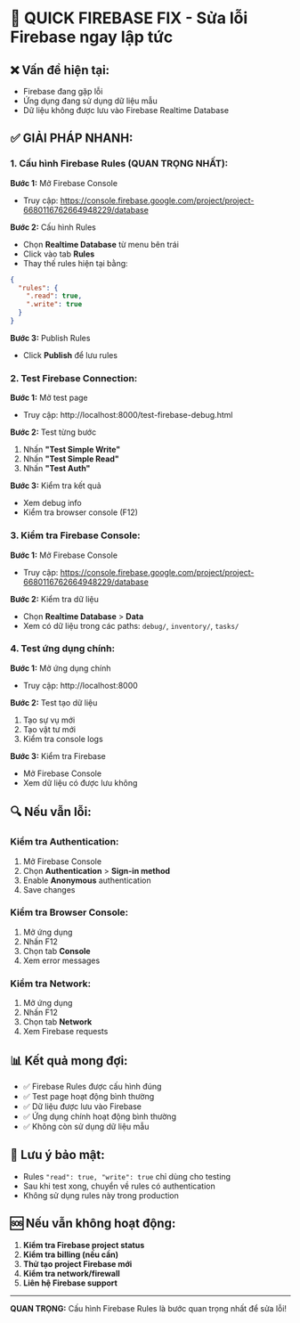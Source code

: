 # 🚨 QUICK FIREBASE FIX - Sửa lỗi Firebase ngay lập tức

## ❌ Vấn đề hiện tại:
- Firebase đang gặp lỗi
- Ứng dụng đang sử dụng dữ liệu mẫu
- Dữ liệu không được lưu vào Firebase Realtime Database

## ✅ GIẢI PHÁP NHANH:

### 1. Cấu hình Firebase Rules (QUAN TRỌNG NHẤT):

**Bước 1:** Mở Firebase Console
- Truy cập: https://console.firebase.google.com/project/project-6680116762664948229/database

**Bước 2:** Cấu hình Rules
- Chọn **Realtime Database** từ menu bên trái
- Click vào tab **Rules**
- Thay thế rules hiện tại bằng:

```json
{
  "rules": {
    ".read": true,
    ".write": true
  }
}
```

**Bước 3:** Publish Rules
- Click **Publish** để lưu rules

### 2. Test Firebase Connection:

**Bước 1:** Mở test page
- Truy cập: http://localhost:8000/test-firebase-debug.html

**Bước 2:** Test từng bước
1. Nhấn **"Test Simple Write"**
2. Nhấn **"Test Simple Read"**
3. Nhấn **"Test Auth"**

**Bước 3:** Kiểm tra kết quả
- Xem debug info
- Kiểm tra browser console (F12)

### 3. Kiểm tra Firebase Console:

**Bước 1:** Mở Firebase Console
- Truy cập: https://console.firebase.google.com/project/project-6680116762664948229/database

**Bước 2:** Kiểm tra dữ liệu
- Chọn **Realtime Database** > **Data**
- Xem có dữ liệu trong các paths: `debug/`, `inventory/`, `tasks/`

### 4. Test ứng dụng chính:

**Bước 1:** Mở ứng dụng chính
- Truy cập: http://localhost:8000

**Bước 2:** Test tạo dữ liệu
1. Tạo sự vụ mới
2. Tạo vật tư mới
3. Kiểm tra console logs

**Bước 3:** Kiểm tra Firebase
- Mở Firebase Console
- Xem dữ liệu có được lưu không

## 🔍 Nếu vẫn lỗi:

### Kiểm tra Authentication:
1. Mở Firebase Console
2. Chọn **Authentication** > **Sign-in method**
3. Enable **Anonymous** authentication
4. Save changes

### Kiểm tra Browser Console:
1. Mở ứng dụng
2. Nhấn F12
3. Chọn tab **Console**
4. Xem error messages

### Kiểm tra Network:
1. Mở ứng dụng
2. Nhấn F12
3. Chọn tab **Network**
4. Xem Firebase requests

## 📊 Kết quả mong đợi:

- ✅ Firebase Rules được cấu hình đúng
- ✅ Test page hoạt động bình thường
- ✅ Dữ liệu được lưu vào Firebase
- ✅ Ứng dụng chính hoạt động bình thường
- ✅ Không còn sử dụng dữ liệu mẫu

## 🚨 Lưu ý bảo mật:

- Rules `"read": true, "write": true` chỉ dùng cho testing
- Sau khi test xong, chuyển về rules có authentication
- Không sử dụng rules này trong production

## 🆘 Nếu vẫn không hoạt động:

1. **Kiểm tra Firebase project status**
2. **Kiểm tra billing (nếu cần)**
3. **Thử tạo project Firebase mới**
4. **Kiểm tra network/firewall**
5. **Liên hệ Firebase support**

---

**QUAN TRỌNG:** Cấu hình Firebase Rules là bước quan trọng nhất để sửa lỗi!
